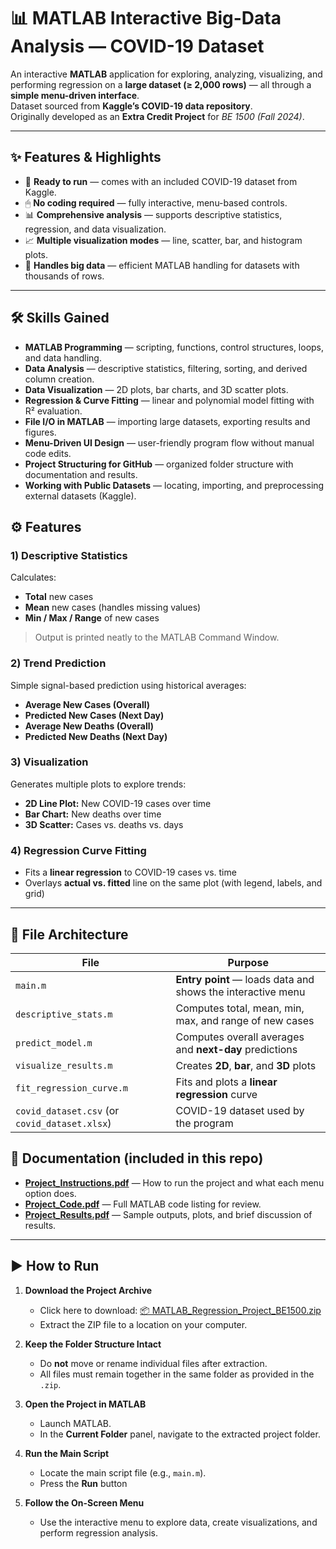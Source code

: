 # 📊 MATLAB Interactive Big-Data Analysis — COVID-19 Dataset

An interactive **MATLAB** application for exploring, analyzing, visualizing, and performing regression on a **large dataset (≥ 2,000 rows)** — all through a **simple menu-driven interface**.  
Dataset sourced from **Kaggle’s COVID-19 data repository**.  
Originally developed as an **Extra Credit Project** for *BE 1500 (Fall 2024)*.

---
## ✨ Features & Highlights

- 🚀 **Ready to run** — comes with an included COVID-19 dataset from Kaggle.  
- 🖱 **No coding required** — fully interactive, menu-based controls.  
- 📊 **Comprehensive analysis** — supports descriptive statistics, regression, and data visualization.  
- 📈 **Multiple visualization modes** — line, scatter, bar, and histogram plots.  
- 📂 **Handles big data** — efficient MATLAB handling for datasets with thousands of rows.  
---

## 🛠 Skills Gained
- **MATLAB Programming** — scripting, functions, control structures, loops, and data handling.  
- **Data Analysis** — descriptive statistics, filtering, sorting, and derived column creation.  
- **Data Visualization** — 2D plots, bar charts, and 3D scatter plots.  
- **Regression & Curve Fitting** — linear and polynomial model fitting with R² evaluation.  
- **File I/O in MATLAB** — importing large datasets, exporting results and figures.  
- **Menu-Driven UI Design** — user-friendly program flow without manual code edits.  
- **Project Structuring for GitHub** — organized folder structure with documentation and results.  
- **Working with Public Datasets** — locating, importing, and preprocessing external datasets (Kaggle).  

## ⚙️ Features

### 1) Descriptive Statistics
Calculates:
- **Total** new cases  
- **Mean** new cases (handles missing values)  
- **Min / Max / Range** of new cases

> Output is printed neatly to the MATLAB Command Window.

### 2) Trend Prediction
Simple signal-based prediction using historical averages:
- **Average New Cases (Overall)**
- **Predicted New Cases (Next Day)**
- **Average New Deaths (Overall)**
- **Predicted New Deaths (Next Day)**

### 3) Visualization
Generates multiple plots to explore trends:
- **2D Line Plot:** New COVID-19 cases over time  
- **Bar Chart:** New deaths over time  
- **3D Scatter:** Cases vs. deaths vs. days

### 4) Regression Curve Fitting
- Fits a **linear regression** to COVID-19 cases vs. time  
- Overlays **actual vs. fitted** line on the same plot (with legend, labels, and grid)

---

## 🧱 File Architecture

| File | Purpose |
|---|---|
| `main.m` | **Entry point** — loads data and shows the interactive menu |
| `descriptive_stats.m` | Computes total, mean, min, max, and range of new cases |
| `predict_model.m` | Computes overall averages and **next-day** predictions |
| `visualize_results.m` | Creates **2D**, **bar**, and **3D** plots |
| `fit_regression_curve.m` | Fits and plots a **linear regression** curve |
| `covid_dataset.csv` (or `covid_dataset.xlsx`) | COVID-19 dataset used by the program |

## 📄 Documentation (included in this repo)

- [**Project_Instructions.pdf**](report/Project_Instructions.pdf) — How to run the project and what each menu option does.  
- [**Project_Code.pdf**](report/Project_Code.pdf) — Full MATLAB code listing for review.  
- [**Project_Results.pdf**](report/Project_Results.pdf) — Sample outputs, plots, and brief discussion of results.

---

## ▶️ How to Run

1. **Download the Project Archive**  
   - Click here to download: [📦 MATLAB_Regression_Project_BE1500.zip](report/MATLAB_Regression_Project_BE1500.zip)  
   - Extract the ZIP file to a location on your computer.

2. **Keep the Folder Structure Intact**  
   - Do **not** move or rename individual files after extraction.  
   - All files must remain together in the same folder as provided in the `.zip`.

3. **Open the Project in MATLAB**  
   - Launch MATLAB.  
   - In the **Current Folder** panel, navigate to the extracted project folder.

4. **Run the Main Script**  
   - Locate the main script file (e.g., `main.m`).  
   - Press the **Run** button

5. **Follow the On-Screen Menu**  
   - Use the interactive menu to explore data, create visualizations, and perform regression analysis.
